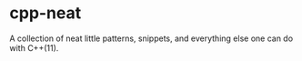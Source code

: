 cpp-neat
========

A collection of neat little patterns, snippets, and everything else one can do with C++(11).
